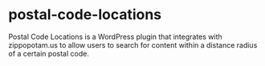 # postal-code-locations
Postal Code Locations is a WordPress plugin that integrates with zippopotam.us to allow users to search for content within a distance radius of a certain postal code.
